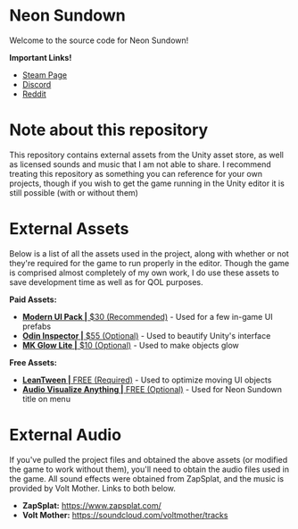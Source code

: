 # Neon Sundown
Welcome to the source code for Neon Sundown!

**Important Links!**
- [Steam Page](https://store.steampowered.com/app/1721870/Neon_Sundown/)
- [Discord](https://discord.gg/NHnR7zcaCc)
- [Reddit](https://www.reddit.com/r/NeonSundown/)

# Note about this repository
This repository contains external assets from the Unity asset store, as well as licensed sounds and music that I am not able to share. I recommend treating this repository as something you can reference for your own projects, though if you wish to get the game running in the Unity editor it is still possible (with or without them)

# External Assets
Below is a list of all the assets used in the project, along with whether or not they're required for the game to run properly in the editor. Though the game is comprised almost completely of my own work, I do use these assets to save development time as well as for QOL purposes. 

**Paid Assets:**
- [**Modern UI Pack |** $30 (Recommended)](https://assetstore.unity.com/packages/tools/gui/modern-ui-pack-150824) - Used for a few in-game UI prefabs
- [**Odin Inspector |** $55 (Optional)](https://assetstore.unity.com/packages/tools/utilities/odin-inspector-and-serializer-89041) - Used to beautify Unity's interface
- [**MK Glow Lite |** $10 (Optional)](https://assetstore.unity.com/packages/vfx/shaders/fullscreen-camera-effects/mk-glow-lite-155643) - Used to make objects glow

**Free Assets:**
- [**LeanTween |** FREE (Required)](https://assetstore.unity.com/packages/tools/animation/leantween-3595) - Used to optimize moving UI objects
- [**Audio Visualize Anything |** FREE (Optional)](https://assetstore.unity.com/packages/tools/audio/audio-visualize-anything-190384) - Used for Neon Sundown title on menu

# External Audio
If you've pulled the project files and obtained the above assets (or modified the game to work without them), you'll need to obtain the audio files used in the game. All sound effects were obtained from ZapSplat, and the music is provided by Volt Mother. Links to both below.

- **ZapSplat:** https://www.zapsplat.com/
- **Volt Mother:** https://soundcloud.com/voltmother/tracks
